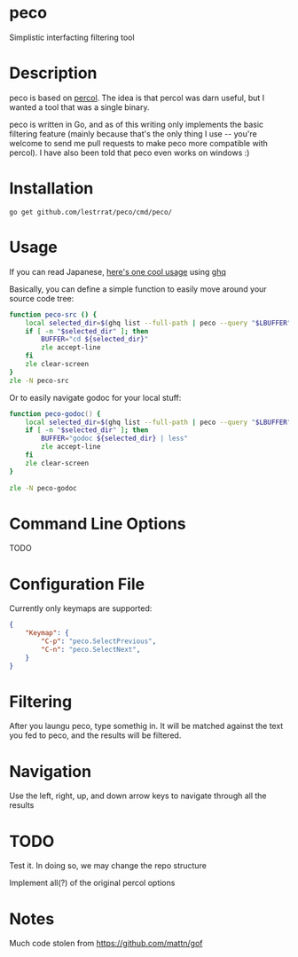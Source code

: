 peco
======

Simplistic interfacting filtering tool

Description
===========

peco is based on [percol](https://github.com/mooz/percol). The idea is that percol was darn useful, but I wanted a tool that was a single binary.

peco is written in Go, and as of this writing only implements the basic filtering feature (mainly because that's the only thing I use -- you're welcome to send me pull requests to make peco more compatible with percol). I have also been told that peco even works on windows :)

Installation
============

```
go get github.com/lestrrat/peco/cmd/peco/
```

Usage
=====

If you can read Japanese, [here's one cool usage](http://blog.kentarok.org/entry/2014/06/03/135300) using [ghq](https://github.com/motemen/ghq)

Basically, you can define a simple function to easily move around your source code tree:

```zsh
function peco-src () {
    local selected_dir=$(ghq list --full-path | peco --query "$LBUFFER")
    if [ -n "$selected_dir" ]; then
        BUFFER="cd ${selected_dir}"
        zle accept-line
    fi    
    zle clear-screen
}         
zle -N peco-src
```

Or to easily navigate godoc for your local stuff:

```zsh
function peco-godoc() { 
    local selected_dir=$(ghq list --full-path | peco --query "$LBUFFER")
    if [ -n "$selected_dir" ]; then
        BUFFER="godoc ${selected_dir} | less"
        zle accept-line 
    fi 
    zle clear-screen 
}
    
zle -N peco-godoc 
```

Command Line Options
====================

TODO

Configuration File
==================

Currently only keymaps are supported:

```json
{
    "Keymap": {
        "C-p": "peco.SelectPrevious",
        "C-n": "peco.SelectNext",
    }
}
```

Filtering
=========

After you laungu peco, type somethig in. It will be matched against the
text you fed to peco, and the results will be filtered.

Navigation
==========

Use the left, right, up, and down arrow keys to navigate through all the results

TODO
====

Test it. In doing so, we may change the repo structure

Implement all(?) of the original percol options

Notes
=====

Much code stolen from https://github.com/mattn/gof
